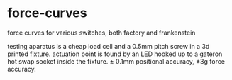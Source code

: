 # force-curves
force curves for various switches, both factory and frankenstein

testing aparatus is a cheap load cell and a 0.5mm pitch screw in a 3d printed fixture.  actuation point is found by an LED hooked up to a gateron hot swap socket inside the fixture.  ± 0.1mm positional accuracy, ±3g force accuracy.
